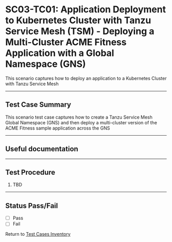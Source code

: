 # SC03-TC01: Application Deployment to Kubernetes Cluster with Tanzu Service Mesh (TSM) - Deploying a Multi-Cluster ACME Fitness Application with a Global Namespace (GNS)

This scenario captures how to deploy an application to a Kubernetes Cluster with Tanzu Service Mesh

---

## Test Case Summary

This scenario test case captures how to create a Tanzu Service Mesh Global Namespace (GNS) and then deploy a multi-cluster version of the ACME Fitness sample application across the GNS

---

## Useful documentation

---

## Test Procedure

1. TBD

---

## Status Pass/Fail

* [  ] Pass
* [  ] Fail

Return to [Test Cases Inventory](../../README.md#test-cases-inventory)
